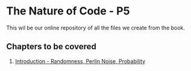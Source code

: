 # The Nature of Code - P5

This wil be our online repository of all the files we create from the book.

## Chapters to be covered
1. [Introduction - Randomness, Perlin Noise, Probability](01_introduction/)
